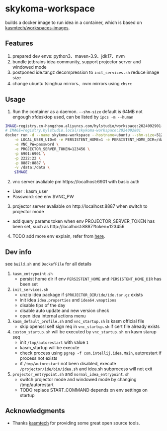 # skykoma-workspace
builds a docker image to run idea in a container, which is based on [kasmtech/workspaces-images](https://github.com/kasmtech/workspaces-images).
## Features
1. prepared dev envs: python3、maven-3.9、jdk17、nvm
2. bundle jetbrains idea community, support projector server and windowed mode
3. postponed ide.tar.gz decompression to `init_services.sh` reduce image size
4. change ubuntu tsinghua mirrors、nvm mirrors using `chsrc`
## Usage

1. Run the container as a daemon.
`--shm-size` default is 64MB not engough xfdesktop used, can be listed by `ipcs -m --human`
```bash
IMAGE=registry.cn-hangzhou.aliyuncs.com/hylstudio/workspace:2024092901-skykoma-workspace
# IMAGE=registry.hylstudio.local/skykoma-workspace:2024092801
docker run -d --name skykoma-workspace --hostname=ubuntu --shm-size=512m \
    -e LOCAL_USER_UID=0 -e PERSISTENT_HOME=1 -e PERSISTENT_HOME_DIR=/data/root \
    -e VNC_PW=password \
    -e PROJECTOR_SERVER_TOKEN=123456 \
    -p 6901:6901 \
    -p 2222:22 \
    -p 8887:8887 \
    -v /data:/data \
    $IMAGE
```
2. vnc server avaliable pm https://localhost:6901 with basic auth
* User : kasm_user
* Password: see env $VNC_PW

3. projector server avaliable on http://localhost:8887 when switch to projector mode
* add query params token when env PROJECTOR_SERVER_TOKEN has been set, such as http://localhost:8887?token=123456
4. TODO add more env explain, refer from [here](https://blog.hylstudio.cn/archives/986#:~:text=TLSv1.3-,%E5%9B%BD%E5%86%85%E9%95%9C%E5%83%8F,-%E5%B8%B8%E7%94%A8%E7%9A%84%E7%8E%AF%E5%A2%83). 
## Dev info
see `build.sh` and `DockefFile` for all details
1. `kasm_entrypoint.sh` 
   - persist home dir if env `PERSISTENT_HOME` and `PERSISTENT_HOME_DIR` has been set
2. `init_services.sh` 
   - unzip idea package if `$PROJECTOR_DIR/ide/ide.tar.gz` exists
   - init idea `idea.properties` and `idea64.vmoptions`
   - disable tips of the day
   - disable auto update and new version check
   - open idea internal actions menu
3. `kasm_default_profile.sh` and `vnc_startup.sh` is kasm official file
   - skip openssl self sign req in `vnc_startup.sh` if cert file already exists
4. `custom_startup.sh` will be executed by `vnc_startup.sh` on kasm starup seq
   - init `/tmp/autorestart` with value `1`
   - kasm_startup will be execute
   - check process using `pgrep -f com.intellij.idea.Main`, autorestart if process not exists
   - if `/tmp/autorestart` not been disabled, execute `/projector/ide/bin/idea.sh` and idea.sh subprocess will not exit
5. `projector_entrypoint.sh` and `normal_idea_entrypoint.sh`
   - switch projector mode and windowed mode by changing /tmp/autorestart
   - TODO replace START_COMMAND depends on env settings on startup
## Acknowledgments

* Thanks [kasmtech](https://github.com/kasmtech) for providing some great open source tools.
